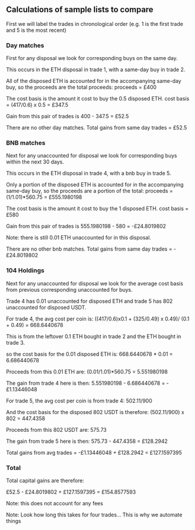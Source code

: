 ## Calculations of sample lists to compare

First we will label the trades in chronological order (e.g. 1 is the first trade and 5 is the most recent)

### Day matches
First for any disposal we look for corresponding buys on the same day.

This occurs in the ETH disposal in trade 1, with a same-day buy in trade 2.

All of the disposed ETH is accounted for in the accompanying same-day buy, so the proceeds are the total proceeds:
proceeds = £400

The cost basis is the amount it cost to buy the 0.5 disposed ETH.
cost basis =  (417/0.6) x 0.5 = £347.5

Gain from this pair of trades is 400 - 347.5 = £52.5

There are no other day matches.
Total gains from same day trades = £52.5

### BNB matches
Next for any unaccounted for disposal we look for corresponding buys within the next 30 days.

This occurs in the ETH disposal in trade 4, with a bnb buy in trade 5.

Only a portion of the disposed ETH is accounted for in the accompanying same-day buy, so the proceeds are a portion of the total:
proceeds = (1/1.01)*560.75 = £555.1980198

The cost basis is the amount it cost to buy the 1 disposed ETH.
cost basis =  £580

Gain from this pair of trades is 555.1980198 - 580 = -£24.8019802

Note: there is still 0.01 ETH unaccounted for in this disposal.

There are no other bnb matches.
Total gains from same day trades = -£24.8019802

### 104 Holdings

Next for any unaccounted for disposal we look for the average cost basis from previous corresponding unaccounted for buys.

Trade 4 has 0.01 unaccounted for disposed ETH and trade 5 has 802 unaccounted for disposed USDT.

For trade 4, the avg cost per coin is:
((417/0.6)x0.1 + (325/0.49) x 0.49)/ (0.1 + 0.49) = 668.6440678

This is from the leftover 0.1 ETH bought in trade 2 and the ETH bought in trade 3.

so the cost basis for the 0.01 disposed ETH is:
668.6440678 * 0.01 = 6.686440678

Proceeds from this 0.01 ETH are:
(0.01/1.01)*560.75 = 5.551980198

The gain from trade 4 here is then:
5.551980198 - 6.686440678 = -£1.13446048

For trade 5, the avg cost per coin is from trade 4:
502.11/900

And the cost basis for the disposed 802 USDT is therefore:
(502.11/900) x 802 = 447.4358

Proceeds from this 802 USDT are:
575.73

The gain from trade 5 here is then:
575.73 - 447.4358 = £128.2942

Total gains from avg trades = -£1.13446048 + £128.2942 = £127.1597395

### Total

Total capital gains are therefore:

£52.5 - £24.8019802 + £127.1597395 = £154.8577593

Note: this does not account for any fees

Note: Look how long this takes for four trades... This is why we automate things